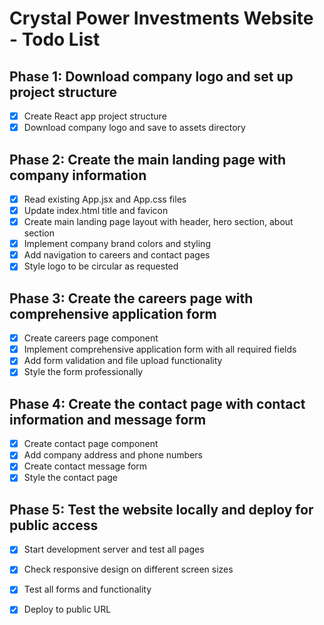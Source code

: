# Crystal Power Investments Website - Todo List

## Phase 1: Download company logo and set up project structure
- [x] Create React app project structure
- [x] Download company logo and save to assets directory

## Phase 2: Create the main landing page with company information
- [x] Read existing App.jsx and App.css files
- [x] Update index.html title and favicon
- [x] Create main landing page layout with header, hero section, about section
- [x] Implement company brand colors and styling
- [x] Add navigation to careers and contact pages
- [x] Style logo to be circular as requested

## Phase 3: Create the careers page with comprehensive application form
- [x] Create careers page component
- [x] Implement comprehensive application form with all required fields
- [x] Add form validation and file upload functionality
- [x] Style the form professionally

## Phase 4: Create the contact page with contact information and message form
- [x] Create contact page component
- [x] Add company address and phone numbers
- [x] Create contact message form
- [x] Style the contact page

## Phase 5: Test the website locally and deploy for public access
- [x] Start development server and test all pages
- [x] Check responsive design on different screen sizes
- [x] Test all forms and functionality
- [x] Deploy to public URL

